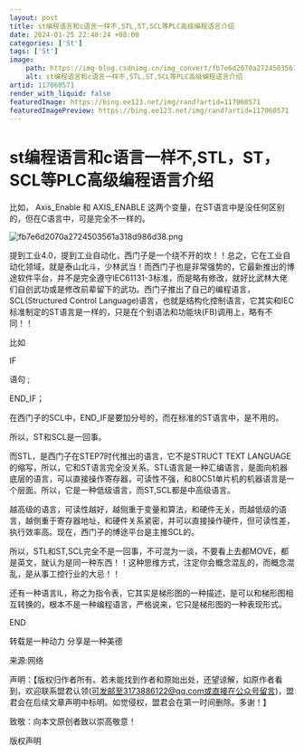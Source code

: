 ```yaml
---
layout: post
title: st编程语言和c语言一样不,STL,ST,SCL等PLC高级编程语言介绍
date: 2024-01-25 22:40:24 +08:00
categories: ['St']
tags: ['St']
image:
    path: https://img-blog.csdnimg.cn/img_convert/fb7e6d2070a2724503561a318d986d38.png?x-oss-process=image/resize,m_fixed,h_150
    alt: st编程语言和c语言一样不,STL,ST,SCL等PLC高级编程语言介绍
artid: 117060571
render_with_liquid: false
featuredImage: https://bing.ee123.net/img/rand?artid=117060571
featuredImagePreview: https://bing.ee123.net/img/rand?artid=117060571
---
```


# st编程语言和c语言一样不,STL，ST，SCL等PLC高级编程语言介绍

比如， Axis_Enable 和 AXIS_ENABLE 这两个变量，在ST语言中是没任何区别的，但在C语言中，可是完全不一样的。

![fb7e6d2070a2724503561a318d986d38.png](https://i-blog.csdnimg.cn/blog_migrate/574960239a119251b7fb16fa2519db1e.jpeg)

提到工业4.0，提到工业自动化，西门子是一个绕不开的坎！！总之，它在工业自动化领域，就是泰山北斗，少林武当！而西门子也是非常强势的，它最新推出的博途软件平台，并不是完全遵守IEC61131-3标准，而是略有修改，就好比武林大佬们自创武功或是修改前辈留下的武功。西门子推出了自己的编程语言，SCL(Structured Control Language)语言，也就是结构化控制语言，它其实和IEC标准制定的ST语言是一样的，只是在个别语法和功能块(FB)调用上，略有不同！！

比如

IF

语句 ;

END_IF；

在西门子的SCL中，END_IF是要加分号的，而在标准的ST语言中，是不用的。

所以，ST和SCL是一回事。

而STL，是西门子在STEP7时代推出的语言，它不是STRUCT TEXT LANGUAGE的缩写，所以，它和ST语言完全没关系。STL语言是一种汇编语言，是面向机器底层的语言，可以直接操作寄存器，可读性不强，和80C51单片机的机器语言是一个层面。所以，它是一种低级语言，而ST,SCL都是中高级语言。

越高级的语言，可读性越好，越侧重于变量和算法，和硬件无关，而越低级的语言，越侧重于寄存器地址，和硬件关系紧密，并可以直接操作硬件，但可读性差，执行效率高。现在，西门子的博途平台是主推SCL的。

所以，STL和ST,SCL完全不是一回事，不可混为一谈，不要看上去都MOVE，都是英文，就认为是同一种东西！！这种思维方式，注定你会概念混乱的，而概念混乱，是从事工控行业的大忌！！

还有一种语言IL，称之为指令表，它其实是梯形图的一种描述，是可以和梯形图相互转换的，根本不是一种编程语言，严格说来，它只是梯形图的一种表现形式。

END

转载是一种动力 分享是一种美德

来源:网络

声明：【版权归作者所有。若未能找到作者和原始出处，还望谅解，如原作者看到，欢迎联系盟君认领(可发邮至3173886122@qq.com或直接在公众号留言)，盟君会在后续文章声明中标明。如觉侵权，盟君会在第一时间删除。多谢！】

致敬：向本文原创者致以崇高敬意！

版权声明